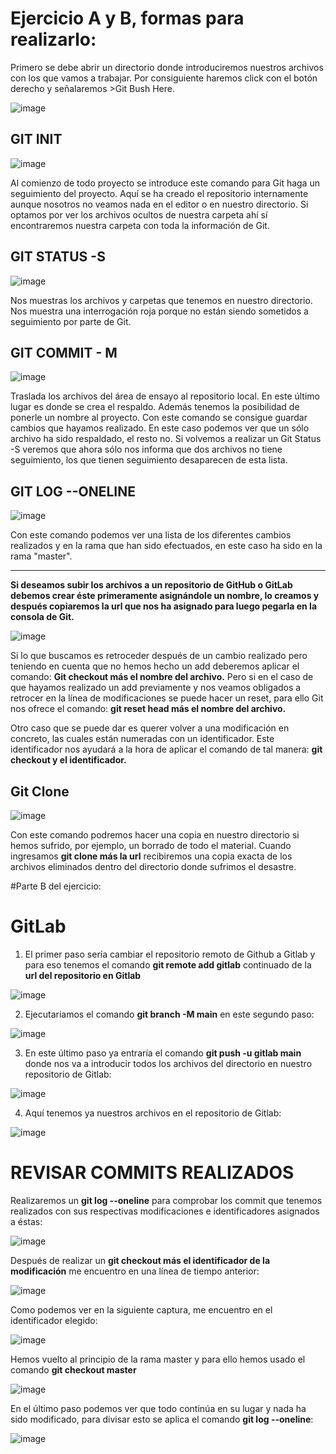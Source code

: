 # Ejercicio A y B, formas para realizarlo:

Primero se debe abrir un directorio donde introduciremos nuestros archivos con los que vamos a trabajar.
Por consiguiente haremos click con el botón derecho y señalaremos >Git Bush Here.

![image](https://user-images.githubusercontent.com/114742418/201344784-c2839340-a967-455c-bfb8-75ee6161c1c7.png)


## GIT INIT

![image](https://user-images.githubusercontent.com/114742418/201343859-a7728cfe-51b6-4988-a4e7-bfc86d06eed3.png)

Al comienzo de todo proyecto se introduce este comando para Git haga un seguimiento del proyecto.  Aquí se ha creado el repositorio internamente aunque nosotros no veamos nada en el editor o en nuestro directorio. Si optamos por ver los archivos ocultos de nuestra carpeta ahí sí encontraremos nuestra carpeta con toda la información de Git.

## GIT STATUS -S

![image](https://user-images.githubusercontent.com/114742418/201468833-7a68cd09-2c64-4373-b280-aafdbd784d68.png)

Nos muestras los archivos y carpetas que tenemos en nuestro directorio. Nos muestra una interrogación roja porque no están siendo sometidos a seguimiento por parte de Git.

## GIT COMMIT - M

![image](https://user-images.githubusercontent.com/114742418/201469112-1870c26a-1dc9-488d-8171-9f56b8487be6.png)

Traslada los archivos del área de ensayo al repositorio local. En este último lugar es donde se crea el respaldo. Además tenemos la posibilidad de ponerle un nombre al proyecto. Con este comando se consigue guardar cambios que hayamos realizado. En este caso podemos ver que un sólo archivo ha sido respaldado, el resto no. Si volvemos a realizar un Git Status -S veremos que ahora sólo nos informa que dos archivos no tiene seguimiento, los que tienen seguimiento desaparecen de esta lista.

## GIT LOG --ONELINE

![image](https://user-images.githubusercontent.com/114742418/201469548-bec10202-cbd7-4c64-a111-e6f1063fecb2.png)

Con este comando podemos ver una lista de los diferentes cambios realizados y en la rama que han sido efectuados, en este caso ha sido en la rama "master".

----------
**Si deseamos subir los archivos a un repositorio de GitHub o GitLab debemos crear éste primeramente asignándole un nombre, lo creamos y después copiaremos la url que nos ha asignado para luego pegarla en la consola de Git.**

![image](https://user-images.githubusercontent.com/114742418/201470621-4bda99f8-183b-4d42-9012-557c90f730da.png)

Si lo que buscamos es retroceder después de un cambio realizado pero teniendo en cuenta que no hemos hecho un add deberemos aplicar el comando:
**Git checkout más el nombre del archivo.**
Pero si en el caso de que hayamos realizado un add previamente y nos veamos obligados a retrocer en la línea de modificaciones se puede hacer un reset, para ello Git nos ofrece el comando: **git reset head más el nombre del archivo.**

Otro caso que se puede dar es querer volver a una modificación en concreto, las cuales están numeradas con un identificador. Este identificador nos ayudará a la hora de aplicar el comando de tal manera: **git checkout y el identificador.**

## Git Clone

![image](https://user-images.githubusercontent.com/114742418/201473946-f4de84ad-fabd-40e0-a42b-2a09ec3fc78c.png)

Con este comando podremos hacer una copia en nuestro directorio si hemos sufrido, por ejemplo, un borrado de todo el material. Cuando ingresamos **git clone más la url** recibiremos una copia exacta de los archivos eliminados dentro del directorio donde sufrimos el desastre.

#Parte B del ejercicio:

# GitLab

1. El primer paso sería cambiar el repositorio remoto de Github a Gitlab y para eso tenemos el comando **git remote add gitlab** continuado de la **url del repositorio en Gitlab**

![image](https://user-images.githubusercontent.com/114742418/201477787-e035e456-b3be-4974-8eea-2e9c9ae0eb73.png)

2. Ejecutariamos el comando **git branch -M main** en este segundo paso:

![image](https://user-images.githubusercontent.com/114742418/201477906-204507a3-4492-411c-9044-468857f79857.png)

3. En este último paso ya entraría el comando **git push -u gitlab main** donde nos va a introducir todos los archivos del directorio en nuestro repositorio de Gitlab:

![image](https://user-images.githubusercontent.com/114742418/201477956-2b980a98-a203-4bec-890e-7373345ef2ce.png)

4. Aquí tenemos ya nuestros archivos en el repositorio de Gitlab:

![image](https://user-images.githubusercontent.com/114742418/201478070-bc877401-50cc-4dc9-aa74-85bc40fb5006.png)



# REVISAR COMMITS REALIZADOS

Realizaremos un **git log --oneline** para comprobar los commit que tenemos realizados con sus respectivas modificaciones e identificadores asignados a éstas:

![image](https://user-images.githubusercontent.com/114742418/201475390-99b6edcf-83a9-42b5-b35b-87f6ad7b2cf2.png)

Después de realizar un **git checkout más el identificador de la modificación** me encuentro en una línea de tiempo anterior:

![image](https://user-images.githubusercontent.com/114742418/201475489-0a7b5917-aece-45b4-8abf-d018c78acb2b.png)

Como podemos ver en la siguiente captura, me encuentro en el identificador elegido:

![image](https://user-images.githubusercontent.com/114742418/201475523-1dd69a9b-865c-461d-b239-166b2fad06cb.png)

Hemos vuelto al principio de la rama master y para ello hemos usado el comando **git checkout master**

![image](https://user-images.githubusercontent.com/114742418/201475578-99e48bf9-54bb-41fc-8da7-d27c7147d80d.png)

En el último paso podemos ver que todo continúa en su lugar y nada ha sido modificado, para divisar esto se aplica el comando **git log --oneline**:

![image](https://user-images.githubusercontent.com/114742418/201475635-5eed2ba7-2240-43df-b82a-26c47bfef44e.png)




